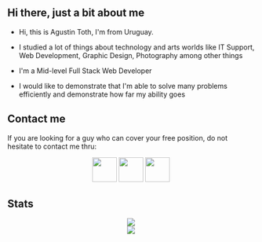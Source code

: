 
## Hi there, just a bit about me 

 - Hi, this is Agustin Toth, I'm from Uruguay.

 - I studied a lot of things about technology and arts worlds like IT Support, Web Development, Graphic Design, Photography among other things

 - I'm a Mid-level Full Stack Web Developer

 - I would like to demonstrate that I'm able to solve many problems efficiently and demonstrate how far my ability goes




## Contact me
 If you are looking for a guy who can cover your free position, do not hesitate to contact me thru:

<p align="center">
<a href="https://www.instagram.com/agustoth56/"> <img width="50px" height="50px" src="https://seeklogo.com/images/I/instagram-logo-041EABACE1-seeklogo.com.png"/></a>     <a href="https://www.linkedin.com/in/agustin-toth/"><img width="50px" height="50px" src="https://www.vectorico.com/wp-content/uploads/2018/02/LinkedIn-Icon-squircle.png"/></a>     <a href="https://agustintoth.xyz/"><img width="50px" height="50" src="https://www.freepnglogos.com/uploads/logo-website-png/logo-website-website-icon-with-png-and-vector-format-for-unlimited-22.png"/></a>
</p>


## Stats

<p align="center">
<img style="text-align: center; width=75%;" src="https://github-readme-stats.vercel.app/api?username=agustoth56&show_icons=true&theme=material-palenight">
<br>
<img style="text-align: center; width=75%;" src="https://github-readme-stats.vercel.app/api/top-langs/?username=agustoth56&theme=material-palenight">
 </p>
  
